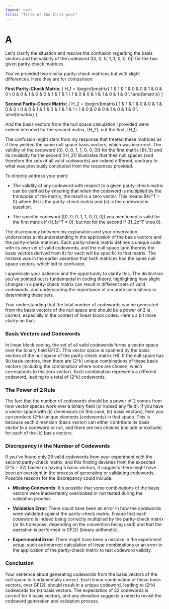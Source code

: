 ```yaml
---
layout: post
title: "Title of the first post"
---
```

# A
Let's clarify the situation and resolve the confusion regarding the basis vectors and the validity of the codeword \([0, 0, 0, 1, 1, 0, 0, 0]\) for the two given parity-check matrices.

You've provided two similar parity-check matrices but with slight differences. Here they are for comparison:

**First Parity-Check Matrix:**
\[
H_1 = \begin{bmatrix}
1 & 1 & 1 & 0 & 0 & 1 & 0 & 0 \\
0 & 0 & 1 & 0 & 0 & 1 & 1 & 1 \\
1 & 0 & 0 & 1 & 1 & 0 & 1 & 0 \\
\end{bmatrix}
\]

**Second Parity-Check Matrix:**
\[
H_2 = \begin{bmatrix}
1 & 1 & 1 & 0 & 0 & 1 & 0 & 0 \\
0 & 0 & 1 & 1 & 0 & 1 & 1 & 1 \\
1 & 0 & 0 & 0 & 1 & 0 & 1 & 0 \\
\end{bmatrix}
\]

And the basis vectors from the null space calculation I provided were indeed intended for the second matrix, \(H_2\), not the first, \(H_1\).

The confusion might stem from my response that treated these matrices as if they yielded the same null space basis vectors, which was incorrect. The validity of the codeword \([0, 0, 0, 1, 1, 0, 0, 0]\) for the first matrix (\(H_1\)) and its invalidity for the second (\(H_2\)) illustrates that their null spaces (and therefore the sets of all valid codewords) are indeed different, contrary to what was previously concluded from the responses provided.

To directly address your point:

- The validity of any codeword with respect to a given parity-check matrix can be verified by ensuring that when the codeword is multiplied by the transpose of the matrix, the result is a zero vector. This means \(Hc^T = 0\) where \(H\) is the parity-check matrix and \(c\) is the codeword in question.
  
- The specific codeword \([0, 0, 0, 1, 1, 0, 0, 0]\) you mentioned is valid for the first matrix if \(H_1c^T = 0\), but not for the second if \(H_2c^T \neq 0\).

The discrepancy between my explanation and your observation underscores a misunderstanding in the application of the basis vectors and the parity-check matrices. Each parity-check matrix defines a unique code with its own set of valid codewords, and the null space (and thereby the basis vectors derived from it) for each will be specific to that matrix. The mistake was in the earlier assertion that both matrices had the same null space vectors, which led to confusion.

I appreciate your patience and the opportunity to clarify this. The distinction you've pointed out is fundamental in coding theory, highlighting how slight changes in a parity-check matrix can result in different sets of valid codewords, and underscoring the importance of accurate calculations in determining these sets.



Your understanding that the total number of codewords can be generated from the basis vectors of the null space and should be a power of 2 is correct, especially in the context of linear block codes. Here's a bit more clarity on that:

### Basis Vectors and Codewords

In linear block coding, the set of all valid codewords forms a vector space over the binary field GF(2). This vector space is spanned by the basis vectors of the null space of the parity-check matrix \(H\). If the null space has \(k\) basis vectors, then there are \(2^k\) unique combinations of these basis vectors (including the combination where none are chosen, which corresponds to the zero vector). Each combination represents a different codeword, leading to a total of \(2^k\) codewords.

### The Power of 2 Rule

The fact that the number of codewords should be a power of 2 comes from how vector spaces work over a binary field (or indeed any field). If you have a vector space with \(k\) dimensions (in this case, \(k\) basis vectors), then you can produce \(2^k\) unique elements (codewords) in that space. This is because each dimension (basis vector) can either contribute its basis vector to a codeword or not, and there are two choices (include or exclude) for each of the \(k\) basis vectors.

### Discrepancy in the Number of Codewords

If you've found only 29 valid codewords from your experiment with the second parity-check matrix, and this finding deviates from the expected \(2^5 = 32\) based on having 5 basis vectors, it suggests there might have been an oversight in the process of generating or validating codewords. Possible reasons for the discrepancy could include:

- **Missing Codewords**: It's possible that some combinations of the basis vectors were inadvertently overlooked or not tested during the validation process.
  
- **Validation Error**: There could have been an error in how the codewords were validated against the parity-check matrix. Ensure that each codeword is indeed being correctly multiplied by the parity-check matrix (or its transpose, depending on the convention being used) and that the operation is performed in GF(2) (binary arithmetic).

- **Experimental Error**: There might have been a mistake in the experiment setup, such as incorrect calculation of linear combinations or an error in the application of the parity-check matrix to test codeword validity.

### Conclusion

Your sentence about generating codewords from the basis vectors of the null space is fundamentally correct. Each linear combination of these basis vectors, over GF(2), should result in a unique codeword, leading to \(2^k\) codewords for \(k\) basis vectors. The expectation of 32 codewords is correct for 5 basis vectors, and any deviation suggests a need to revisit the codeword generation and validation process.


